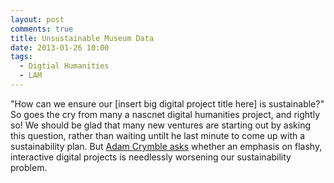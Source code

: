 ```yaml
---
layout: post
comments: true
title: Unsustainable Museum Data
date: 2013-01-26 10:00
tags:
  - Digtial Humanities
  - LAM
---
```


"How can we ensure our \[insert big digital project title here\] is sustainable?"
So goes the cry from many a nascnet digital humanities project, and rightly so!
We should be glad that many new ventures are starting out by asking this question, rather than waiting untilt he last minute to come up with a sustainability plan.
But [Adam Crymble asks][crymble] whether an emphasis on flashy, interactive digital projects is needlessly worsening our sustainability problem.

[crymble]: http://www.software.ac.uk/blog/2015-01-21-project-funding-and-economical-sustainability-historical-research
